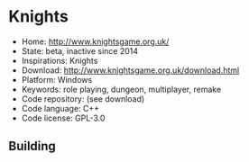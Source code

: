 # Knights

- Home: http://www.knightsgame.org.uk/
- State: beta, inactive since 2014
- Inspirations: Knights
- Download: http://www.knightsgame.org.uk/download.html
- Platform: Windows
- Keywords: role playing, dungeon, multiplayer, remake
- Code repository: (see download)
- Code language: C++
- Code license: GPL-3.0

## Building
